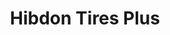 ---
title: "Hibdon Tires Plus"
url: /oklahoma-city/hibdon-tires-plus-northwest-expressway/
shop: tyres
---